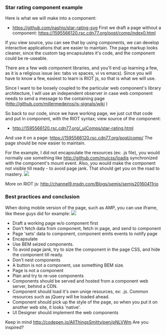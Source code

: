 ### Star rating component example

Here is what we will make into a component:
- https://github.com/nashio/star-rating-svg
First we draft a page without a component:
<https://1595566120.rsc.cdn77.org/post/comp/index0.html>

If you view source, you can see that by using components, we can develop interactive applications that are easier to maintain. The page markup looks cleaner, since the custom tag encapsulates it's code, and the component could be re-useable.

There are a few web component libraries, and you'll end up learning a few, as it is a religious issue (ex: tabs vs spaces, vi vs emacs). Since you will have to know a few, easiest to learn is RIOT js, so that is what we will use.

Since I want to be loosely coupled to the particular web component's library architecture, I will use an independent observer in case web component needs to send a message to the containing page (<http://github.com/millermedeiros/js-signals/wiki> )

So back to our code, since we have working page, we just cut that code and put in component, with the RIOT syntax; view source of the component:
- <http://1595566120.rsc.cdn77.org/_uiComps/star-rating.html>

And use it on a page: <https://1595566120.rsc.cdn77.org/post/comp/>
The page should be now easier to maintain. 

For the example, I did not encapsulate the resources (ex: .js file), you would normally use something like <http://github.com/muicss/loadjs> synchronized with the component's mount event. Also, you would make the component not visible till ready - to avoid page jank. That should get you on the road to mastery.
![](/post/comp/master.gif) 

More on RIOT js: <http://channel9.msdn.com/Blogs/semjs/semjs20160411rio>

### Best practices and conclusion
When doing mobile version of the page, such as AMP, you can use iframe, like these guys did for example: 
![](/post/comp/amp.png) 

- Draft a working page w/o component first
- Don't fetch data from component, fetch in page, and send to component
- Page 'sets' data to component, component emits events to notify page
- Encapsulate
- Use BEM seized components.
- To avoid page jank, try to size the component in the page CSS, and hide the component till ready.
- Don't nest components
- A button is not a component, use something BEM size.
- Page is not a component
- Plan and try to re-use components
- Components should be served and hosted from a component web server, behind a CDN.
- Component should load it's own uniqe resources, ex: .js. Common resources such as jQuery will be loaded ahead. 
- Component should pick up the style of the page, so when you put it on another web site, it looks 'native'.
- UI Designer should implement the web components

Keep in mind
<http://codepen.io/AllThingsSmitty/pen/pNLVWm>
Are you inspired?


